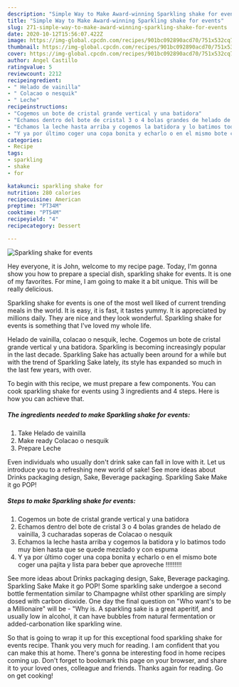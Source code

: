 ```yaml
---
description: "Simple Way to Make Award-winning Sparkling shake for events"
title: "Simple Way to Make Award-winning Sparkling shake for events"
slug: 271-simple-way-to-make-award-winning-sparkling-shake-for-events
date: 2020-10-12T15:56:07.422Z
image: https://img-global.cpcdn.com/recipes/901bc092890acd70/751x532cq70/sparkling-shake-for-events-foto-principal.jpg
thumbnail: https://img-global.cpcdn.com/recipes/901bc092890acd70/751x532cq70/sparkling-shake-for-events-foto-principal.jpg
cover: https://img-global.cpcdn.com/recipes/901bc092890acd70/751x532cq70/sparkling-shake-for-events-foto-principal.jpg
author: Angel Castillo
ratingvalue: 5
reviewcount: 2212
recipeingredient:
- " Helado de vainilla"
- " Colacao o nesquik"
- " Leche"
recipeinstructions:
- "Cogemos un bote de cristal grande vertical y una batidora"
- "Echamos dentro del bote de cristal 3 o 4 bolas grandes de helado de vainilla, 3 cucharadas soperas de Colacao o nesquik"
- "Echamos la leche hasta arriba y cogemos la batidora y lo batimos todo muy bien hasta que se quede mezclado y con espuma"
- "Y ya por último coger una copa bonita y echarlo o en el mismo bote coger una pajita y lista para beber que aproveche !!!!!!!!!"
categories:
- Recipe
tags:
- sparkling
- shake
- for

katakunci: sparkling shake for 
nutrition: 280 calories
recipecuisine: American
preptime: "PT34M"
cooktime: "PT54M"
recipeyield: "4"
recipecategory: Dessert

---
```



![Sparkling shake for events](https://img-global.cpcdn.com/recipes/901bc092890acd70/751x532cq70/sparkling-shake-for-events-foto-principal.jpg)

Hey everyone, it is John, welcome to my recipe page. Today, I'm gonna show you how to prepare a special dish, sparkling shake for events. It is one of my favorites. For mine, I am going to make it a bit unique. This will be really delicious.

Sparkling shake for events is one of the most well liked of current trending meals in the world. It is easy, it is fast, it tastes yummy. It is appreciated by millions daily. They are nice and they look wonderful. Sparkling shake for events is something that I've loved my whole life.

Helado de vainilla, colacao o nesquik, leche. Cogemos un bote de cristal grande vertical y una batidora. Sparkling is becoming increasingly popular in the last decade. Sparkling Sake has actually been around for a while but with the trend of Sparkling Sake lately, its style has expanded so much in the last few years, with over.


To begin with this recipe, we must prepare a few components. You can cook sparkling shake for events using 3 ingredients and 4 steps. Here is how you can achieve that.

<!--inarticleads1-->

##### The ingredients needed to make Sparkling shake for events:

1. Take  Helado de vainilla
1. Make ready  Colacao o nesquik
1. Prepare  Leche


Even individuals who usually don&#39;t drink sake can fall in love with it. Let us introduce you to a refreshing new world of sake! See more ideas about Drinks packaging design, Sake, Beverage packaging. Sparkling Sake Make it go POP! 

<!--inarticleads2-->

##### Steps to make Sparkling shake for events:

1. Cogemos un bote de cristal grande vertical y una batidora
1. Echamos dentro del bote de cristal 3 o 4 bolas grandes de helado de vainilla, 3 cucharadas soperas de Colacao o nesquik
1. Echamos la leche hasta arriba y cogemos la batidora y lo batimos todo muy bien hasta que se quede mezclado y con espuma
1. Y ya por último coger una copa bonita y echarlo o en el mismo bote coger una pajita y lista para beber que aproveche !!!!!!!!!


See more ideas about Drinks packaging design, Sake, Beverage packaging. Sparkling Sake Make it go POP! Some sparkling sake undergoe a second bottle fermentation similar to Champagne whilst other sparkling are simply dosed with carbon dioxide. One day the final question on &#34;Who want&#39;s to be a Millionaire&#34; will be - &#34;Why is. A sparkling sake is a great aperitif, and usually low in alcohol, it can have bubbles from natural fermentation or added-carbonation like sparkling wine. 

So that is going to wrap it up for this exceptional food sparkling shake for events recipe. Thank you very much for reading. I am confident that you can make this at home. There's gonna be interesting food in home recipes coming up. Don't forget to bookmark this page on your browser, and share it to your loved ones, colleague and friends. Thanks again for reading. Go on get cooking!
